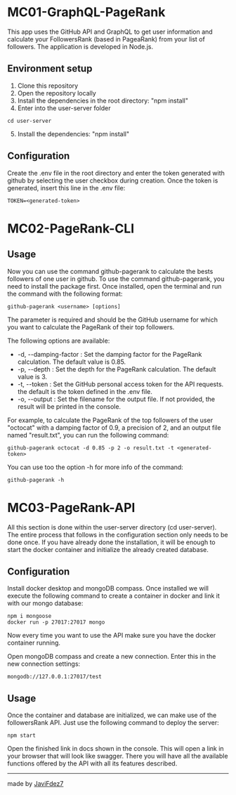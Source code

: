# MC01-GraphQL-PageRank

This app uses the GitHub API and GraphQL to get user information and calculate your FollowersRank (based in PageaRank) from your list of followers. The application is developed in Node.js.

## Environment setup
1. Clone this repository
2. Open the repository locally
3. Install the dependencies in the root directory: "npm install"
4. Enter into the user-server folder
```
cd user-server
```
5. Install the dependencies: "npm install"

## Configuration
Create the .env file in the root directory and enter the token generated with github by selecting the user checkbox during creation. Once the token is generated, insert this line in the .env file:
```
TOKEN=<generated-token>
```

# MC02-PageRank-CLI
## Usage
Now you can use the command github-pagerank to calculate the bests followers of one user in github. To use the command github-pagerank, you need to install the package first. Once installed, open the terminal and run the command with the following format:
```
github-pagerank <username> [options]
```
The <username> parameter is required and should be the GitHub username for which you want to calculate the PageRank of their top followers.

The following options are available:

* -d, --damping-factor <dampingFactor>: Set the damping factor for the PageRank calculation. The default value is 0.85.
* -p, --depth <depth>: Set the depth for the PageRank calculation. The default value is 3.
* -t, --token <token>: Set the GitHub personal access token for the API requests. the default is the token defined in the .env file.
* -o, --output <filename>: Set the filename for the output file. If not provided, the result will be printed in the console.

For example, to calculate the PageRank of the top followers of the user "octocat" with a damping factor of 0.9, a precision of 2, and an output file named "result.txt", you can run the following command:

```
github-pagerank octocat -d 0.85 -p 2 -o result.txt -t <generated-token>
```

You can use too the option -h for more info of the command:
```
github-pagerank -h
```

# MC03-PageRank-API
All this section is done within the user-server directory (cd user-server).
The entire process that follows in the configuration section only needs to be done once. If you have already done the installation, it will be enough to start the docker container and initialize the already created database.

## Configuration
Install docker desktop and mongoDB compass. Once installed we will execute the following command to create a container in docker and link it with our mongo database:
```
npm i mongoose
docker run -p 27017:27017 mongo
```

Now every time you want to use the API make sure you have the docker container running.

Open mongoDB compass and create a new connection. Enter this in the new connection settings:
```
mongodb://127.0.0.1:27017/test
```

## Usage
Once the container and database are initialized, we can make use of the followersRank API. Just use the following command to deploy the server:
```
npm start
```
Open the finished link in docs shown in the console. This will open a link in your browser that will look like swagger. There you will have all the available functions offered by the API with all its features described.

---
made by [JaviFdez7](https://github.com/JaviFdez7) 
